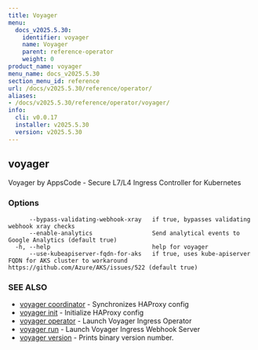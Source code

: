 ```yaml
---
title: Voyager
menu:
  docs_v2025.5.30:
    identifier: voyager
    name: Voyager
    parent: reference-operator
    weight: 0
product_name: voyager
menu_name: docs_v2025.5.30
section_menu_id: reference
url: /docs/v2025.5.30/reference/operator/
aliases:
- /docs/v2025.5.30/reference/operator/voyager/
info:
  cli: v0.0.17
  installer: v2025.5.30
  version: v2025.5.30
---
```


## voyager

Voyager by AppsCode - Secure L7/L4 Ingress Controller for Kubernetes

### Options

```
      --bypass-validating-webhook-xray   if true, bypasses validating webhook xray checks
      --enable-analytics                 Send analytical events to Google Analytics (default true)
  -h, --help                             help for voyager
      --use-kubeapiserver-fqdn-for-aks   if true, uses kube-apiserver FQDN for AKS cluster to workaround https://github.com/Azure/AKS/issues/522 (default true)
```

### SEE ALSO

* [voyager coordinator](/docs/v2025.5.30/reference/operator/voyager_coordinator)	 - Synchronizes HAProxy config
* [voyager init](/docs/v2025.5.30/reference/operator/voyager_init)	 - Initialize HAProxy config
* [voyager operator](/docs/v2025.5.30/reference/operator/voyager_operator)	 - Launch Voyager Ingress Operator
* [voyager run](/docs/v2025.5.30/reference/operator/voyager_run)	 - Launch Voyager Ingress Webhook Server
* [voyager version](/docs/v2025.5.30/reference/operator/voyager_version)	 - Prints binary version number.

